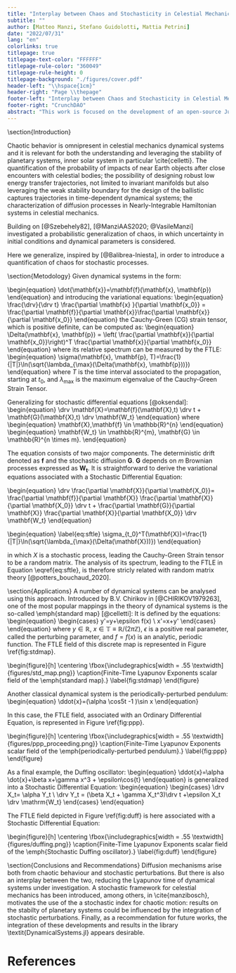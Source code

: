 ```yaml
---
title: "Interplay between Chaos and Stochasticity in Celestial Mechanics"
subtitle: ""
author: [Matteo Manzi, Stefano Guidolotti, Mattia Petrini]
date: "2022/07/31"
lang: "en"
colorlinks: true
titlepage: true
titlepage-text-color: "FFFFFF"
titlepage-rule-color: "360049"
titlepage-rule-height: 0
titlepage-background: "./figures/cover.pdf"
header-left: "\\hspace{1cm}"
header-right: "Page \\thepage"
footer-left: "Interplay between Chaos and Stochasticity in Celestial Mechanics"
footer-right: "CrunchDAO"
abstract: "This work is focused on the development of an open-source Julia-based repository for the analysis of chaos in dynamical systems, in particular for systems described by ordinary and stochastic differential equations, using Finite-Time Lyapunov exponents (FTLE). in particular for systems described by ordinary and stochastic differential equations, using Finite-Time Lyapunov exponents (FTLE). The novel application of this scalar field for stochastic processes allows one to generalize the definition of chaos in a probabilistic sense. This probabilistic generalization is useful for both of uncertainty quantification, and robust trajectory design. Bifurcating phenomena and invariant sets in time-dependant dynamical systems are discussed, particularly in the context of Lagrangian coherent structures. "
---
```


\section{Introduction}

Chaotic behavior is omnipresent in celestial mechanics dynamical systems and it is relevant for both the understanding and 
leveraging the stability of planetary systems, inner solar system in particular \cite{celletti}. 
The quantification of the probability of impacts of near Earth objects after close encounters with celestial bodies; 
the possibility of designing robust low energy transfer trajectories, not limited to invariant manifolds but also leveraging the 
weak stability boundary for the design of the ballistic captures trajectories in time-dependent dynamical systems; 
the characterization of diffusion processes in Nearly-Integrable Hamiltonian systems in celestial mechanics. 

Building on [@Szebehely82], [@ManziAAS2020; @VasileManzi] investigated a probabilistic generalization of chaos, in which uncertainty in initial conditions and dynamical parameters is considered.

Here we generalize, inspired by [@Balibrea-Iniesta], in order to introduce a quantification of chaos for stochastic processes.

\section{Metodology}
Given dynamical systems in the form:

\begin{equation}
    \dot{\mathbf{x}}=\mathbf{f}(\mathbf{x}, \mathbf{p})
\end{equation}
and introducing the variational equations:
\begin{equation}
    \frac{\drv}{\drv t} \frac{\partial \mathbf{x} }{\partial \mathbf{x_0}} = \frac{\partial \mathbf{f}}{\partial \mathbf{x}}\frac{\partial \mathbf{x}}{\partial \mathbf{x_0}}
\end{equation}
the Cauchy-Green (CG) strain tensor, which is positive definite, can be computed as:
\begin{equation}
    \Delta(\mathbf{x}, \mathbf{p}) = \left( \frac{\partial \mathbf{x}}{\partial \mathbf{x_0}}\right)^T \frac{\partial \mathbf{x}}{\partial \mathbf{x_0}}
\end{equation}
where its relative spectrum can be measured by the FTLE:
\begin{equation}
    \sigma(\mathbf{x}, \mathbf{p}, T)=\frac{1}{|T|}\ln(\sqrt{\lambda_{\max}(\Delta(\mathbf{x}, \mathbf{p}))})
\end{equation}
where $T$ is the time interval associated to the propagation, starting at $t_0$, and $\lambda_{\max}$ is the maximum eigenvalue of the Cauchy-Green Strain Tensor.

Generalizing for stochastic differential equations [@oksendal]:
\begin{equation}
    \drv \mathbf{X}=\mathbf{f}(\mathbf{X},t) \drv t + \mathbf{G}(\mathbf{X},t) \drv \mathbf{W_t}
\end{equation}
where 
\begin{equation}
\mathbf{X},\mathbf{f} \in \mathbb{R}^{n}
\end{equation}
\begin{equation}
\mathbf{W_t} \in \mathbb{R}^{m}, \mathbf{G} \in \mathbb{R}^{n \times m}.
\end{equation}

The equation consists of two major components. The deterministic drift denoted as $\mathbf{f}$ and the stochastic diffusion $\mathbf{G}$. $\mathbf{G}$ depends on $m$ Brownian processes expressed as $\mathbf{W_t}$. 
It is straightforward to derive the variational equations associated with a Stochastic Differential Equation:

\begin{equation}
\drv \frac{\partial \mathbf{X}}{\partial \mathbf{X_0}}=
\frac{\partial \mathbf{f}}{\partial \mathbf{X}}
\frac{\partial \mathbf{X}}{\partial \mathbf{X_0}} \drv t
+
\frac{\partial \mathbf{G}}{\partial \mathbf{X}}
\frac{\partial \mathbf{X}}{\partial \mathbf{X_0}} \drv \mathbf{W_t}
\end{equation}

\begin{equation}
    \label{eq:sftle}
    \sigma_{t_0}^T(\mathbf{X})=\frac{1}{|T|}\ln(\sqrt{\lambda_{\max}(\Delta(\mathbf{X}))})
\end{equation}

in which $X$ is a stochastic process, leading the Cauchy-Green Strain tensor to be a random matrix. The analysis
of its spectrum, leading to the FTLE in Equation \eqref{eq:sftle}, is therefore stricly related with random matrix theory [@potters_bouchaud_2020].

\section{Applications}
A number of dynamical systems can be analysed using this approach.
Introduced by B.V. Chirikov in [@CHIRIKOV1979263], one of the most popular mappings in the theory of dynamical systems is the so-called \emph{standard map} [@celletti]:
It is defined by the equations:
\begin{equation}
    \begin{cases}
    y'=y+\epsilon f(x) \\
    x'=x+y'
\end{cases}
\end{equation}
where $y\in\mathbb{R}$, $x\in\mathbb{T}\equiv \mathbb{R}/(2\pi\mathbb{Z})$, $\epsilon$ is a positive real parameter, called the perturbing parameter, and $f = f(x)$ is an analytic, periodic function.
The FTLE field of this discrete map is represented in Figure \ref{fig:stdmap}.

\begin{figure}[h]
    \centering
    \fbox{\includegraphics[width = .55 \textwidth]{figures/std_map.png}}
    \caption{Finite-Time Lyapunov Exponents scalar field of the \emph{standard map}.}
    \label{fig:stdmap}
\end{figure}

Another classical dynamical system is the periodically-perturbed pendulum:
\begin{equation}
\ddot{x}=(\alpha \cos5t -1 )\sin x
\end{equation}

In this case, the FTLE field, associated with an Ordinary Differential Equation, is represented in Figure \ref{fig:ppp}.

\begin{figure}[h]
    \centering
    \fbox{\includegraphics[width = .55 \textwidth]{figures/ppp_proceeding.png}}
    \caption{Finite-Time Lyapunov Exponents scalar field of the \emph{periodically-perturbed pendulum}.}
    \label{fig:ppp}
\end{figure}
 

As a final example, the Duffing oscillator:
\begin{equation}
\ddot{x}=\alpha \dot{x}+\beta x+\gamma x^3 + \epsilon\cos{t}
\end{equation}
is generalized into a Stochastic Differential Equation: 
\begin{equation}
    \begin{cases}
    \drv X_t= \alpha Y_t \\
    \drv Y_t = (\beta X_t + \gamma X_t^3)\drv t +\epsilon X_t \drv \mathrm{W_t} 
\end{cases}
\end{equation}

The FTLE field depicted in Figure \ref{fig:duff} is here associated with a Stochastic Differential Equation:

\begin{figure}[h]
    \centering
    \fbox{\includegraphics[width = .55 \textwidth]{figures/duffing.png}}
    \caption{Finite-Time Lyapunov Exponents scalar field of the \emph{Stochastic Duffing oscillator}.}
    \label{fig:duff}
\end{figure}

\section{Conclusions and Recommendations}
Diffusion mechanisms arise both from chaotic behaviour and stochastic perturbations. 
But there is also an interplay between the two, reducing the Lyapunov time of dynamical systems under investigation.
A stochastic framework for celestial mechanics has been introduced, among others, in \cite{manzibosch}, motivates the use of the a 
stochastic index for chaotic motion: results on the stabilty of planetary systems could be influenced by the integration of stochastic 
perturbations.
Finally, as a recommendation for future works, the integration of these developments and results in the library \textit{DynamicalSystems.jl} appears desirable.

# References